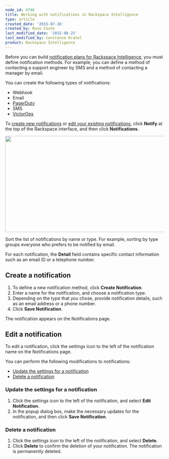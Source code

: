 ```yaml
---
node_id: 4746
title: Working with notifications in Rackspace Intelligence
type: article
created_date: '2015-07-16'
created_by: Rose Coste
last_modified_date: '2015-08-25'
last_modified_by: Constanze Kratel
product: Rackspace Intelligence
---
```


Before you can build [notification plans for Rackspace
Intelligence](/how-to/working-with-rackspace-intelligence-notification-plans),
you must define notification methods. For example, you can define a
method of contacting a support engineer by SMS and a method of
contacting a manager by email.

You can create the following types of notifications:

-   Webhook
-   Email
-   [PagerDuty](https://www.pagerduty.com/)
-   SMS
-   [VictorOps](https://victorops.com/)

To [create new notifications](#createnotification) or [edit your
existing notifications](#editnotification), click **Notify** at the top
of the Rackspace interface, and then click **Notifications**.

<img src="https://8026b2e3760e2433679c-fffceaebb8c6ee053c935e8915a3fbe7.ssl.cf2.rackcdn.com/field/image/4746.1a.png" width="691" height="306" />

Sort the list of notifications by name or type. For example, sorting by
type groups everyone who prefers to be notified by email.

For each notification, the **Detail** field contains specific contact
information such as an email ID or a telephone number.

Create a notification
-------------------------

1.  To define a new notification method, click **Create Notification**.
2.  Enter a name for the notification, and choose a notification type.
3.  Depending on the type that you chose, provide notification details,
    such as an email address or a phone number.
4.  Click **Save Notification**.

The notification appears on the Notifications page.

Edit a notification
-----------------------

To edit a notification, click the settings icon to the left of the
notification name on the Notifications page.

You can perform the following modifications to notifications:

-   [Update the settings for a notification](#updatenotification)
-   [Delete a notification](deletenotification)

### Update the settings for a notification

1.  Click the settings icon to the left of the notification, and
    select **Edit Notification**.
2.  In the popup dialog box, make the necessary updates for the
    notification, and then click **Save Notification**.

### Delete a notification

1.  Click the settings icon to the left of the notification, and
    select **Delete**.
2.  Click **Delete** to confirm the deletion of your notification.
    The notification is permanently deleted.


